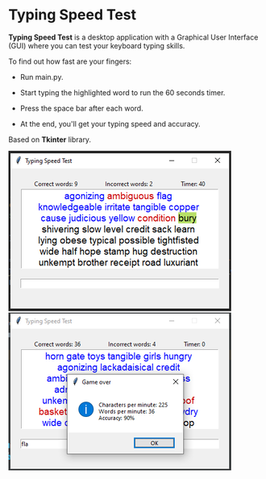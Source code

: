 # Typing Speed Test

**Typing Speed Test** is a desktop application with a Graphical User Interface (GUI) where you can test your keyboard typing skills.

To find out how fast are your fingers:

- Run main.py.

- Start typing the highlighted word to run the 60 seconds timer.

- Press the space bar after each word. 

- At the end, you'll get your typing speed and accuracy.

Based on **Tkinter** library.

![alt text](https://github.com/Julien-B-py/Typing-Speed-Test/blob/main/img/demo1.png?raw=true)
![alt text](https://github.com/Julien-B-py/Typing-Speed-Test/blob/main/img/demo2.png?raw=true)
